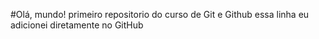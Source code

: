 #Olá, mundo!
 primeiro repositorio do curso de Git e Github
 essa linha eu adicionei diretamente no GitHub

